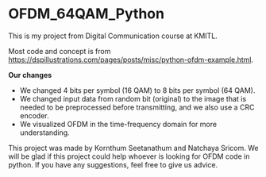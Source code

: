 # OFDM_64QAM_Python

This is my project from Digital Communication course at KMITL.

Most code and concept is from https://dspillustrations.com/pages/posts/misc/python-ofdm-example.html. 

**Our changes**
- We changed 4 bits per symbol (16 QAM) to 8 bits per symbol (64 QAM).
- We changed input data from random bit (original) to the image that is needed to be preprocessed before transmitting, and we also use a CRC encoder.
- We visualized OFDM in the time-frequency domain for more understanding.

This project was made by Kornthum Seetanathum and Natchaya Sricom. 
We will be glad if this project could help whoever is looking for OFDM code in python. If you have any suggestions, feel free to give us advice. 
